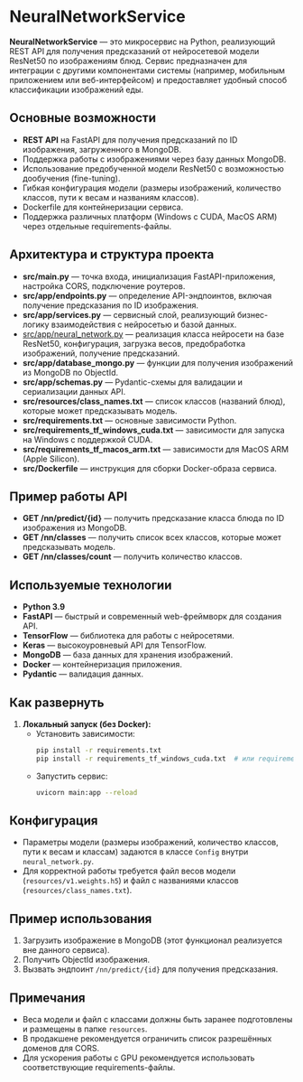 # NeuralNetworkService

**NeuralNetworkService** — это микросервис на Python, реализующий REST API для получения предсказаний от нейросетевой модели ResNet50 по изображениям блюд. Сервис предназначен для интеграции с другими компонентами системы (например, мобильным приложением или веб-интерфейсом) и предоставляет удобный способ классификации изображений еды.

## Основные возможности

- **REST API** на FastAPI для получения предсказаний по ID изображения, загруженного в MongoDB.
- Поддержка работы с изображениями через базу данных MongoDB.
- Использование предобученной модели ResNet50 с возможностью дообучения (fine-tuning).
- Гибкая конфигурация модели (размеры изображений, количество классов, пути к весам и названиям классов).
- Dockerfile для контейнеризации сервиса.
- Поддержка различных платформ (Windows с CUDA, MacOS ARM) через отдельные requirements-файлы.

## Архитектура и структура проекта

- **src/main.py** — точка входа, инициализация FastAPI-приложения, настройка CORS, подключение роутеров.
- **src/app/endpoints.py** — определение API-эндпоинтов, включая получение предсказания по ID изображения.
- **src/app/services.py** — сервисный слой, реализующий бизнес-логику взаимодействия с нейросетью и базой данных.
- [src/app/neural_network.py](./NeuralNetwork.md) — реализация класса нейросети на базе ResNet50, конфигурация, загрузка весов, предобработка изображений, получение предсказаний.
- **src/app/database_mongo.py** — функции для получения изображений из MongoDB по ObjectId.
- **src/app/schemas.py** — Pydantic-схемы для валидации и сериализации данных API.
- **src/resources/class_names.txt** — список классов (названий блюд), которые может предсказывать модель.
- **src/requirements.txt** — основные зависимости Python.
- **src/requirements_tf_windows_cuda.txt** — зависимости для запуска на Windows с поддержкой CUDA.
- **src/requirements_tf_macos_arm.txt** — зависимости для MacOS ARM (Apple Silicon).
- **src/Dockerfile** — инструкция для сборки Docker-образа сервиса.

## Пример работы API

- **GET /nn/predict/{id}** — получить предсказание класса блюда по ID изображения из MongoDB.
- **GET /nn/classes** — получить список всех классов, которые может предсказывать модель.
- **GET /nn/classes/count** — получить количество классов.

## Используемые технологии

- **Python 3.9**
- **FastAPI** — быстрый и современный web-фреймворк для создания API.
- **TensorFlow** — библиотека для работы с нейросетями.
- **Keras** — высокоуровневый API для TensorFlow.
- **MongoDB** — база данных для хранения изображений.
- **Docker** — контейнеризация приложения.
- **Pydantic** — валидация данных.

## Как развернуть

1. **Локальный запуск (без Docker):**
   - Установить зависимости:
     ```bash
     pip install -r requirements.txt
     pip install -r requirements_tf_windows_cuda.txt  # или requirements_tf_macos_arm.txt для Mac
     ```
   - Запустить сервис:
     ```bash
     uvicorn main:app --reload
     ```

## Конфигурация

- Параметры модели (размеры изображений, количество классов, пути к весам и классам) задаются в классе `Config` внутри `neural_network.py`.
- Для корректной работы требуется файл весов модели (`resources/v1.weights.h5`) и файл с названиями классов (`resources/class_names.txt`).

## Пример использования

1. Загрузить изображение в MongoDB (этот функционал реализуется вне данного сервиса).
2. Получить ObjectId изображения.
3. Вызвать эндпоинт `/nn/predict/{id}` для получения предсказания.

## Примечания

- Веса модели и файл с классами должны быть заранее подготовлены и размещены в папке `resources`.
- В продакшене рекомендуется ограничить список разрешённых доменов для CORS.
- Для ускорения работы с GPU рекомендуется использовать соответствующие requirements-файлы.
        
